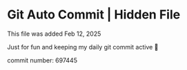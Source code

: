# Git Auto Commit | Hidden File

This file was added Feb 12, 2025

Just for fun and keeping my daily git commit active 🤪

commit number: 697445
